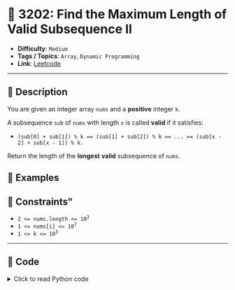 # 🧩 3202: Find the Maximum Length of Valid Subsequence II

- **Difficulty**: `Medium`
- **Tags / Topics**: `Array`, `Dynamic Programming`
- **Link**: [Leetcode](https://leetcode.com/problems/find-the-maximum-length-of-valid-subsequence-ii/)

---

## 📜 Description

You are given an integer array <code>nums</code> and a <strong>positive</strong> integer <code>k</code>.
<p>A <span data-keyword="subsequence-array">subsequence</span> <code>sub</code> of <code>nums</code> with length <code>x</code> is called <strong>valid</strong> if it satisfies:</p>

<ul>
	<li><code>(sub[0] + sub[1]) % k == (sub[1] + sub[2]) % k == ... == (sub[x - 2] + sub[x - 1]) % k.</code></li>
</ul>
Return the length of the <strong>longest</strong> <strong>valid</strong> subsequence of <code>nums</code>.



## 🧪 Examples



## 📌 Constraints"
<ul>
	<li><code>2 &lt;= nums.length &lt;= 10<sup>3</sup></code></li>
	<li><code>1 &lt;= nums[i] &lt;= 10<sup>7</sup></code></li>
	<li><code>1 &lt;= k &lt;= 10<sup>3</sup></code></li>
</ul>



---

## 🧠 Code



<details>
<summary>Click to read Python code</summary>

```python
class Solution:
    def maximumLength(self, nums: List[int], k: int) -> int:
        dp = [[0] * k for _ in range(k)]
        res = 0
        for num in nums:
            num %= k
            for prev in range(k):
                dp[prev][num] = dp[num][prev] + 1
                res = max(res, dp[prev][num])
        return res

```

</details>
    


